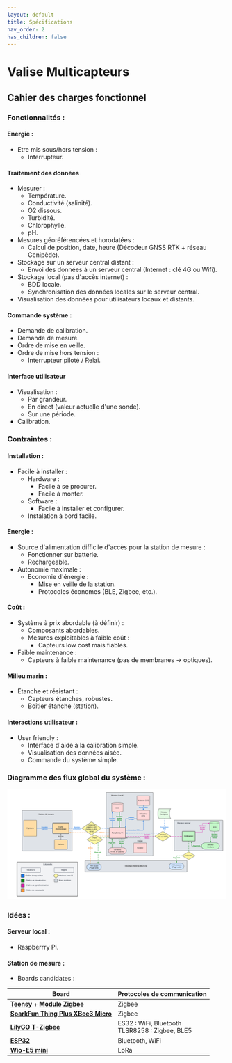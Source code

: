 ```yaml
---
layout: default
title: Spécifications
nav_order: 2
has_children: false
---
```


Valise Multicapteurs
====================
Cahier des charges fonctionnel
------------------

### Fonctionnalités :

#### Energie :

- Etre mis sous/hors tension :
	+ Interrupteur.

#### Traitement des données

- Mesurer :
	+ Température.
	+ Conductivité (salinité).
	+ O2 dissous.
	+ Turbidité.
	+ Chlorophylle.
	+ pH.
- Mesures géoréférencées et horodatées :
	+ Calcul de position, date, heure (Décodeur GNSS RTK + réseau Cenipède).
- Stockage sur un serveur central distant :
	+ Envoi des données à un serveur central (Internet : clé 4G ou Wifi).
- Stockage local (pas d'accès internet) :
	+ BDD locale.
	+ Synchronisation des données locales sur le serveur central.
- Visualisation des données pour utilisateurs locaux et distants.

#### Commande système :

- Demande de calibration.
- Demande de mesure.
- Ordre de mise en veille.
- Ordre de mise hors tension :
	+ Interrupteur piloté / Relai.

#### Interface utilisateur
- Visualisation :
	+ Par grandeur.
	+ En direct (valeur actuelle d'une sonde).
	+ Sur une période.
- Calibration.
	
### Contraintes :

#### Installation :

- Facile à installer :
	+ Hardware :
		*	Facile à se procurer.
		*	Facile à monter.
	+ Software :
		* Facile à installer et configurer.
	+ Instalation à bord facile.

#### Energie :

- Source d'alimentation difficile d'accès pour la station de mesure :
	+ Fonctionner sur batterie.
	+ Rechargeable.
- Autonomie maximale :
	+ Economie d'énergie :
		* Mise en veille de la station.
		* Protocoles économes (BLE, Zigbee, etc.).

#### Coût :

- Système à prix abordable (à définir) :
	+ Composants abordables.
	+ Mesures exploitables à faible coût :
		* Capteurs low cost mais fiables.
- Faible maintenance :
	+ Capteurs à faible maintenance (pas de membranes -> optiques).

#### Milieu marin :

- Etanche et résistant :
	+ Capteurs étanches, robustes.
	+ Boîtier étanche (station).

#### Interactions utilisateur :

- User friendly :
	+ Interface d'aide à la calibration simple.
	+ Visualisation des données aisée.
	+ Commande du système simple.


### Diagramme des flux global du système :
	
![Diagramme des flux du système](assets/schema/flux_diagram_v1.png "Diagramme des flux du système")

### Idées :

#### Serveur local :

- Raspberrry Pi.

#### Station de mesure :
- Boards candidates :

| Board | Protocoles de communication |
|-------|-----------------------------|
| [**Teensy**](https://www.pjrc.com/teensy/) + [**Module Zigbee**](https://www.pjrc.com/teensy/td_libs_XBee.html) | Zigbee |
| [**SparkFun Thing Plus XBee3 Micro**](https://www.sparkfun.com/products/15454) | Zigbee |
| [**LilyGO T-Zigbee**](https://www.lilygo.cc/products/t-zigbee-esp32-c3-tlsr8258) | ES32 : WiFi, Bluetooth <br> TLSR8258 : Zigbee, BLE5 |
| [**ESP32**](https://www.espressif.com/en/products/devkits) | Bluetooth, WiFi |
| [**Wio-E5 mini**](https://wiki.seeedstudio.com/LoRa_E5_mini/) | LoRa |
